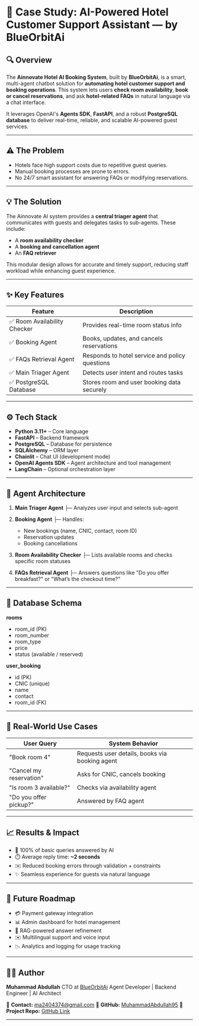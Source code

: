 # 📢 Case Study: AI-Powered Hotel Customer Support Assistant — by BlueOrbitAi

## 🔍 Overview

The **Ainnovate Hotel AI Booking System**, built by **BlueOrbitAi**, is a smart, multi-agent chatbot solution for **automating hotel customer support and booking operations**. This system lets users **check room availability**, **book or cancel reservations**, and ask **hotel-related FAQs** in natural language via a chat interface.

It leverages OpenAI's **Agents SDK**, **FastAPI**, and a robust **PostgreSQL database** to deliver real-time, reliable, and scalable AI-powered guest services.

---

## ⚠️ The Problem

* Hotels face high support costs due to repetitive guest queries.
* Manual booking processes are prone to errors.
* No 24/7 smart assistant for answering FAQs or modifying reservations.

---

## 💡 The Solution

The Ainnovate AI system provides a **central triager agent** that communicates with guests and delegates tasks to sub-agents. These include:

* A **room availability checker**
* A **booking and cancellation agent**
* An **FAQ retriever**

This modular design allows for accurate and timely support, reducing staff workload while enhancing guest experience.

---

## ✨ Key Features

| Feature                     | Description                                    |
| --------------------------- | ---------------------------------------------- |
| ✅ Room Availability Checker | Provides real-time room status info            |
| ✅ Booking Agent             | Books, updates, and cancels reservations       |
| ✅ FAQs Retrieval Agent      | Responds to hotel service and policy questions |
| ✅ Main Triager Agent        | Detects user intent and routes tasks           |
| ✅ PostgreSQL Database       | Stores room and user booking data securely     |

---

## ⚙️ Tech Stack

* **Python 3.11+** – Core language
* **FastAPI** – Backend framework
* **PostgreSQL** – Database for persistence
* **SQLAlchemy** – ORM layer
* **Chainlit** – Chat UI (development mode)
* **OpenAI Agents SDK** – Agent architecture and tool management
* **LangChain** – Optional orchestration layer

---

## 🧠 Agent Architecture

1. **Main Triager Agent**
   ├─ Analyzes user input and selects sub-agent

2. **Booking Agent**
   ├─ Handles:

   * New bookings (name, CNIC, contact, room ID)
   * Reservation updates
   * Booking cancellations

3. **Room Availability Checker**
   ├─ Lists available rooms and checks specific room statuses

4. **FAQs Retrieval Agent**
   ├─ Answers questions like "Do you offer breakfast?" or "What’s the checkout time?"

---

## 📂 Database Schema

**rooms**

* room\_id (PK)
* room\_number
* room\_type
* price
* status (available / reserved)

**user\_booking**

* id (PK)
* CNIC (unique)
* name
* contact
* room\_id (FK)

---

## 💬 Real-World Use Cases

| User Query              | System Behavior                                |
| ----------------------- | ---------------------------------------------- |
| "Book room 4"           | Requests user details, books via booking agent |
| "Cancel my reservation" | Asks for CNIC, cancels booking                 |
| "Is room 3 available?"  | Checks via availability agent                  |
| "Do you offer pickup?"  | Answered by FAQ agent                          |

---

## 📈 Results & Impact

* 💬 100% of basic queries answered by AI
* ⏱️ Average reply time: **\~2 seconds**
* ✉️ Reduced booking errors through validation + constraints
* ✨ Seamless experience for guests via natural language

---

## 🚀 Future Roadmap

* 💳 Payment gateway integration
* 📊 Admin dashboard for hotel management
* 🧠 RAG-powered answer refinement
* ✉️ Multilingual support and voice input
* 📉 Analytics and logging for usage tracking

---

## 👨‍💼 Author

**Muhammad Abdullah**
CTO at [BlueOrbitAi](https://www.blueorbitai.com)
Agent Developer | Backend Engineer | AI Architect

📨 **Contact:** [ma2404374@gmail.com](mailto:ma2404374@gmail.com)
🔗 **GitHub:** [MuhammadAbdullah95](https://github.com/MuhammadAbdullah95)
📁 **Project Repo:** [GitHub Link](https://github.com/MuhammadAbdullah95/customer_support_agent_openai_agents_sdk)

---
